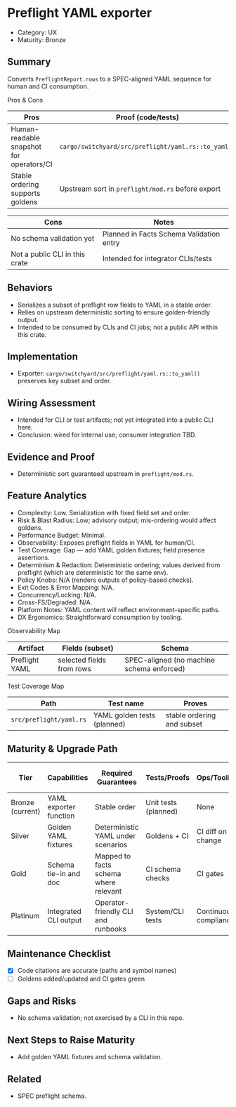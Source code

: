 # Preflight YAML exporter

- Category: UX
- Maturity: Bronze

## Summary

Converts `PreflightReport.rows` to a SPEC-aligned YAML sequence for human and CI consumption.

Pros & Cons

| Pros | Proof (code/tests) |
| --- | --- |
| Human-readable snapshot for operators/CI | `cargo/switchyard/src/preflight/yaml.rs::to_yaml()` |
| Stable ordering supports goldens | Upstream sort in `preflight/mod.rs` before export |

| Cons | Notes |
| --- | --- |
| No schema validation yet | Planned in Facts Schema Validation entry |
| Not a public CLI in this crate | Intended for integrator CLIs/tests |

## Behaviors

- Serializes a subset of preflight row fields to YAML in a stable order.
- Relies on upstream deterministic sorting to ensure golden-friendly output.
- Intended to be consumed by CLIs and CI jobs; not a public API within this crate.

## Implementation

- Exporter: `cargo/switchyard/src/preflight/yaml.rs::to_yaml()` preserves key subset and order.

## Wiring Assessment

- Intended for CLI or test artifacts; not yet integrated into a public CLI here.
- Conclusion: wired for internal use; consumer integration TBD.

## Evidence and Proof

- Deterministic sort guaranteed upstream in `preflight/mod.rs`.

## Feature Analytics

- Complexity: Low. Serialization with fixed field set and order.
- Risk & Blast Radius: Low; advisory output; mis-ordering would affect goldens.
- Performance Budget: Minimal.
- Observability: Exposes preflight fields in YAML for human/CI.
- Test Coverage: Gap — add YAML golden fixtures; field presence assertions.
- Determinism & Redaction: Deterministic ordering; values derived from preflight (which are deterministic for the same env).
- Policy Knobs: N/A (renders outputs of policy-based checks).
- Exit Codes & Error Mapping: N/A.
- Concurrency/Locking: N/A.
- Cross-FS/Degraded: N/A.
- Platform Notes: YAML content will reflect environment-specific paths.
- DX Ergonomics: Straightforward consumption by tooling.

Observability Map

| Artifact | Fields (subset) | Schema |
| --- | --- | --- |
| Preflight YAML | selected fields from rows | SPEC-aligned (no machine schema enforced) |

Test Coverage Map

| Path | Test name | Proves |
| --- | --- | --- |
| `src/preflight/yaml.rs` | YAML golden tests (planned) | stable ordering and subset |

## Maturity & Upgrade Path

| Tier | Capabilities | Required Guarantees | Tests/Proofs | Ops/Tooling | Relationship to Previous Tier |
| --- | --- | --- | --- | --- | --- |
| Bronze (current) | YAML exporter function | Stable order | Unit tests (planned) | None | Additive |
| Silver | Golden YAML fixtures | Deterministic YAML under scenarios | Goldens + CI | CI diff on change | Additive |
| Gold | Schema tie-in and doc | Mapped to facts schema where relevant | CI schema checks | CI gates | Additive |
| Platinum | Integrated CLI output | Operator-friendly CLI and runbooks | System/CLI tests | Continuous compliance | Additive |

## Maintenance Checklist

- [x] Code citations are accurate (paths and symbol names)
- [ ] Goldens added/updated and CI gates green
## Gaps and Risks

- No schema validation; not exercised by a CLI in this repo.

## Next Steps to Raise Maturity

- Add golden YAML fixtures and schema validation.

## Related

- SPEC preflight schema.
